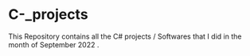 # C-_projects
This Repository contains all the C# projects / Softwares that I did in the month of September 2022 .
